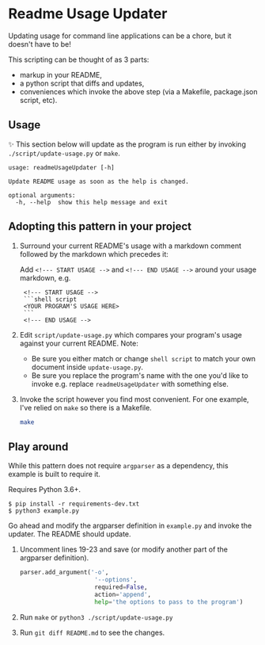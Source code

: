 # Readme Usage Updater

Updating usage for command line applications can be a chore, but it doesn't have to be!

This scripting can be thought of as 3 parts:
  - markup in your README,
  - a python script that diffs and updates,
  - conveniences which invoke the above step (via a Makefile, package.json script, etc).

## Usage

✨ This section below will update as the program is run either by invoking `./script/update-usage.py` or `make`.

<!--- START USAGE -->
```shell script
usage: readmeUsageUpdater [-h]

Update README usage as soon as the help is changed.

optional arguments:
  -h, --help  show this help message and exit
```
<!--- END USAGE -->

## Adopting this pattern in your project

1. Surround your current README's usage with a markdown comment followed by the markdown which precedes it:

   Add `<!--- START USAGE -->` and `<!--- END USAGE -->` around your usage markdown, e.g.

	    <!--- START USAGE -->
	    ```shell script
        <YOUR PROGRAM'S USAGE HERE>
	    ```
	    <!--- END USAGE -->

2. Edit `script/update-usage.py` which compares your program's usage against your current README. Note:
	  - Be sure you either match or change `shell script` to match your own document inside `update-usage.py`.
	  - Be sure you replace the program's name with the one you'd like to invoke e.g. replace `readmeUsageUpdater` with something else.

3. Invoke the script however you find most convenient. For one example, I've relied on `make` so there is a Makefile.

	```sh
	make
	```


## Play around

While this pattern does not require `argparser` as a dependency, this example is built to require it.

Requires Python 3.6+.

```shell script
$ pip install -r requirements-dev.txt
$ python3 example.py
```

Go ahead and modify the argparser definition in `example.py` and invoke the updater. The README should update.

1. Uncomment lines 19-23 and save (or modify another part of the argparser definition).

    ```py
    parser.add_argument('-o',
                         '--options',
                         required=False,
                         action='append',
                         help='the options to pass to the program')
	```

2. Run `make` or `python3 ./script/update-usage.py`
3. Run `git diff README.md` to see the changes.
